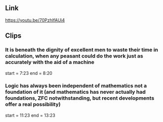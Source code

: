 ## Link
https://youtu.be/70PzhlfAUi4

## Clips

### It is beneath the dignity of excellent men to waste their time in calculation, when any peasant could do the work just as accurately with the aid of a machine
start = 7:23
end = 8:20

### Logic has always been independent of mathematics not a foundation of it (and mathematics has never actually had foundations, ZFC notwithstanding, but recent developments offer a real possibility)
start = 11:23
end = 13:23

